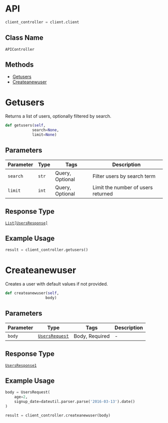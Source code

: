 # API

```python
client_controller = client.client
```

## Class Name

`APIController`

## Methods

* [Getusers](../../doc/controllers/api.md#getusers)
* [Createanewuser](../../doc/controllers/api.md#createanewuser)


# Getusers

Returns a list of users, optionally filtered by search.

```python
def getusers(self,
            search=None,
            limit=None)
```

## Parameters

| Parameter | Type | Tags | Description |
|  --- | --- | --- | --- |
| `search` | `str` | Query, Optional | Filter users by search term |
| `limit` | `int` | Query, Optional | Limit the number of users returned |

## Response Type

[`List[UsersResponse]`](../../doc/models/users-response.md)

## Example Usage

```python
result = client_controller.getusers()
```


# Createanewuser

Creates a user with default values if not provided.

```python
def createanewuser(self,
                  body)
```

## Parameters

| Parameter | Type | Tags | Description |
|  --- | --- | --- | --- |
| `body` | [`UsersRequest`](../../doc/models/users-request.md) | Body, Required | - |

## Response Type

[`UsersResponse1`](../../doc/models/users-response-1.md)

## Example Usage

```python
body = UsersRequest(
    age=2,
    signup_date=dateutil.parser.parse('2016-03-13').date()
)

result = client_controller.createanewuser(body)
```

